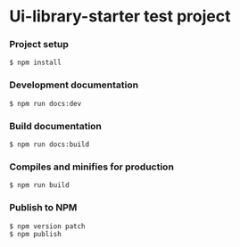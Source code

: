 # Ui-library-starter test project

### Project setup
```
$ npm install
```

### Development documentation
```
$ npm run docs:dev
```

### Build documentation
```
$ npm run docs:build
```

### Compiles and minifies for production
```
$ npm run build
```

### Publish to NPM
```
$ npm version patch
$ npm publish
```
